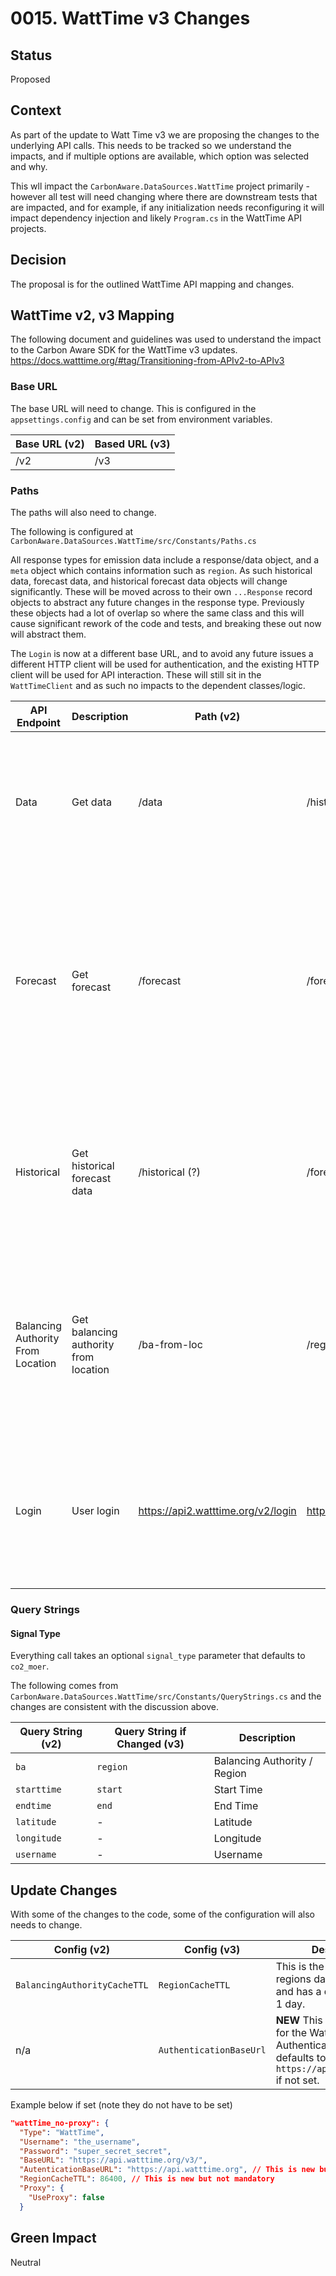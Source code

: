 
# 0015. WattTime v3 Changes

## Status

Proposed

## Context
As part of the update to Watt Time v3 we are proposing the changes to the underlying API calls.  This needs to be tracked so we understand the impacts, and if multiple options are available, which option was selected and why.

This wll impact the `CarbonAware.DataSources.WattTime` project primarily - however all test will need changing where there are downstream tests that are impacted, and for example, if any initialization needs reconfiguring it will impact dependency injection and likely `Program.cs` in the WattTime API projects.

## Decision

The proposal is for the outlined WattTime API mapping and changes.

## WattTime v2, v3 Mapping

The following document and guidelines was used to understand the impact to the Carbon Aware SDK for the WattTime v3 updates.  https://docs.watttime.org/#tag/Transitioning-from-APIv2-to-APIv3 

### Base URL
The base URL will need to change.  This is configured in the `appsettings.config` and can be set from environment variables.

|Base URL (v2) | Based URL (v3) | 
|---|---|
| /v2 | /v3 |


### Paths
The paths will also need to change. 

The following is configured at  `CarbonAware.DataSources.WattTime/src/Constants/Paths.cs`

All response types for emission data include a response/data object, and a `meta` object which contains information such as `region`.  As such historical data, forecast data, and historical forecast data objects will change significantly.  These will be moved across to their own `...Response` record objects to abstract any future changes in the response type.  Previously these objects had a lot of overlap so where the same class and this will cause significant rework of the code and tests, and breaking these out now will abstract them. 

The `Login` is now at a different base URL, and to avoid any future issues a different HTTP client will be used for authentication, and the existing HTTP client will be used for API interaction.  These will still sit in the `WattTimeClient` and as such no impacts to the dependent classes/logic.

| API Endpoint | Description | Path (v2) | Path (v3) | Notes |
|--------------|-------------|-----------|-----------|---|
| Data         | Get data    | /data     | /historical          |  _Request_ <li> `starttime` is now `start` and mandatory <li> `endtime` is now `end` and mandatory <li> `ba` is now `region` <li> `signal_type` added <br> _Response_ <li> `signal_type` added
| Forecast     | Get forecast| /forecast | /forecast   | <br> No longer be used for historical data <br> _Request_ <li> `ba` is now `region` <li> `extended_forecast` removed <li> `horizon_hours` added  <li> `signal_type` added <li> Historical forecasts are now at `/forecast/historical` <br> _Response_ <li> `signal_type` added 
| Historical   | Get historical forecast data | /historical (?) | /forecast/historical (?)           | This changed signficantly.  <br> _Request_ <li> `ba` is now `region` <li> `starttime` is now `start` and mandatory <li> `endtime` is now `end` and mandatory <li> `signal_type` added <br> _Response_ <li> `signal_type` added 
| Balancing Authority From Location | Get balancing authority from location | /ba-from-loc | /region-from-loc          | Check if the CA SDK uses BA at all <br><br> _Request_ <li> `name` is now `region_full_name` <li> `abbrev` is now `region` <li> `signal_type` added <br> _Response_ <li> `id` removed <li> `signal_type` added  | 
| Login        | User login  | https://api2.watttime.org/v2/login    | https://api.watttime.org/login | Path has changed from being version specific to being no longer related to the API version.  <br><br> Updated in `WattTimeClient` to now have 2 HTTP clients to decouple versions from the login. 

### Query Strings

#### Signal Type
Everything call takes an optional `signal_type` parameter that defaults to `co2_moer`.  

The following comes from `CarbonAware.DataSources.WattTime/src/Constants/QueryStrings.cs` and the changes are consistent with the discussion above.

| Query String (v2)                   | Query String if Changed (v3)                 | Description                  |
|------------------------------------|----------------------------------|------------------------------|
| `ba`                                 | `region`                                 | Balancing Authority / Region |
| `starttime`                          | `start`                                | Start Time                       |
| `endtime`                            | `end`                                 | End Time                         |
| `latitude`                           | -                                 | Latitude                         |
| `longitude`                          | -                                 | Longitude                        |
| `username`                           | -                                 | Username                         |

## Update Changes
With some of the changes to the code, some of the configuration will also needs to change.

| Config (v2)                   | Config (v3)                 | Description                  |
|------------------------------------|----------------------------------|------------------------------|
| `BalancingAuthorityCacheTTL`                                 | `RegionCacheTTL`                                 | This is the cache for regions data in seconds, and has a default value of 1 day. |
| n/a                        | `AuthenticationBaseUrl`                                | **NEW** This is the base URL for the WattTime Authentication API and defaults to `https://api.watttime.org/` if not set. |

Example below if set (note they do not have to be set)
```json
"wattTime_no-proxy": {
  "Type": "WattTime",
  "Username": "the_username",
  "Password": "super_secret_secret",
  "BaseURL": "https://api.watttime.org/v3/",
  "AutenticationBaseURL": "https://api.watttime.org", // This is new but not mandatory
  "RegionCacheTTL": 86400, // This is new but not mandatory
  "Proxy": {
    "UseProxy": false
  }
```
## Green Impact  

Neutral

